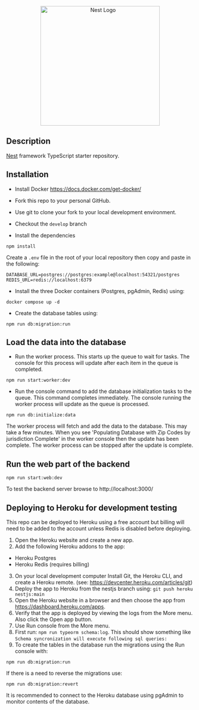 <p align="center">
  <a href="http://nestjs.com/" target="blank"><img src="https://nestjs.com/img/logo_text.svg" width="320" alt="Nest Logo" /></a>
</p>

[circleci-image]: https://img.shields.io/circleci/build/github/nestjs/nest/master?token=abc123def456
[circleci-url]: https://circleci.com/gh/nestjs/nest

## Description

[Nest](https://github.com/nestjs/nest) framework TypeScript starter repository.

## Installation
- Install Docker https://docs.docker.com/get-docker/

- Fork this repo to your personal GitHub.

- Use git to clone your fork to your local development environment.

- Checkout the ```develop``` branch

- Install the dependencies  
```
npm install
```

Create a ``.env`` file in the root of your local repository then copy and paste in the following:
```
DATABASE_URL=postgres://postgres:example@localhost:54321/postgres
REDIS_URL=redis://localhost:6379
```

- Install the three Docker containers (Postgres, pgAdmin, Redis) using:
```
docker compose up -d
```

- Create the database tables using:
``` 
npm run db:migration:run
```

## Load the data into the database

- Run the worker process. This starts up the queue to wait for tasks. The console for this process will update after each item in the queue is completed.
```
npm run start:worker:dev
```

- Run the console command to add the database initialization tasks to the queue. This command completes immediately. The console running the worker process will update as the queue is processed.
```
npm run db:initialize:data
```

The worker process will fetch and add the data to the database. This may take a few minutes. When you see 'Populating Database with Zip Codes by jurisdiction Complete' in the worker console then the update has been complete. The worker process can be stopped after the update is complete.


## Run the web part of the backend

```
npm run start:web:dev
```

To test the backend server browse to http://localhost:3000/


<!-- ## View the database in pgAdmin
The docker containers need to be running to access pgAdmin.
From a browser go to http://localhost:5050/
Login to pgAdmin with:
Username: admin@admin.com
Pasword: admin

Create a connection to the database in pgAdmin
... not yet available  -->

## Deploying to Heroku for development testing
This repo can be deployed to Heroku using a free account but billing will need to be added to the account unless Redis is disabled before deploying.

1. Open the Heroku website and create a new app.
2. Add the following Heroku addons to the app:
* Heroku Postgres 
* Heroku Redis (requires billing)
3. On your local development computer Install Git, the Heroku CLI, and create a Heroku remote. (see: https://devcenter.heroku.com/articles/git)
4. Deploy the app to Heroku from the nestjs branch using: `git push heroku nestjs:main `
5. Open the Heroku website in a browser and then choose the app from https://dashboard.heroku.com/apps.
6. Verify that the app is deployed by viewing the logs from the More menu. Also click the Open app button.
7. Use Run console from the More menu.
8. First run: `npm run typeorm schema:log`.  This should show something like `Schema syncronization will execute following sql queries:`
9. To create  the tables in the database run the migrations using the Run console with: 
``` 
npm run db:migration:run
```
If there is a need to reverse the migrations use:
```
npm run db:migration:revert
```
It is recommended to connect to the Heroku database using pgAdmin to monitor contents of the database.
